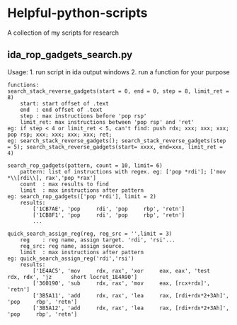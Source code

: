 # Helpful-python-scripts
A collection of my scripts for research

## ida_rop_gadgets_search.py
Usage:
	1. run script in ida output windows
	2. run a function for your purpose

	functions:
	search_stack_reverse_gadgets(start = 0, end = 0, step = 8, limit_ret = 8)
		start: start offset of .text
		end  : end offset of .text
		step : max instructions before 'pop rsp'
		limit_ret: max instructions between 'pop rsp' and 'ret'
	eg: if step < 4 or limit_ret < 5, can't find: push rdx; xxx; xxx; xxx; pop rsp; xxx; xxx; xxx; xxx; ret;
	eg: search_stack_reverse_gadgets(); search_stack_reverse_gadgets(step = 5); search_stack_reverse_gadgets(start= xxxx, end=xxx, limit_ret = 4)

	search_rop_gadgets(pattern, count = 10, limit= 6)
		pattern: list of instructions with regex. eg: ['pop *rdi']; ['mov *\\[rdi\\], rax','pop *rax']
		count  : max results to find
		limit  : max instructions after pattern
	eg: search_rop_gadgets(['pop *rdi'], limit = 2) 
		results:
			['1CB7AE', 'pop     rdi', 'pop     rbp', 'retn']
			['1CB8F1', 'pop     rdi', 'pop     rbp', 'retn']
			...

	quick_search_assign_reg(reg, reg_src = '',limit = 3)
		reg    : reg name, assign target. 'rdi', 'rsi'...
		reg_src: reg name, assign source.
		limit  : max instructions after pattern
	eg: quick_search_assign_reg('rdi','rsi')
		results:
			['1E4AC5', 'mov     rdx, rax', 'xor     eax, eax', 'test    rdx, rdx', 'jz      short locret_1E4A90']
			['360190', 'sub     rdx, rax', 'mov     eax, [rcx+rdx]', 'retn']
			['3B5A11', 'add     rdx, rax', 'lea     rax, [rdi+rdx*2+3Ah]', 'pop     rbp', 'retn']
			['3B5A12', 'add     rdx, rax', 'lea     rax, [rdi+rdx*2+3Ah]', 'pop     rbp', 'retn']
```
